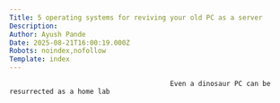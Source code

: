 ```yaml
---
Title: 5 operating systems for reviving your old PC as a server
Description: 
Author: Ayush Pande
Date: 2025-08-21T16:00:19.000Z
Robots: noindex,nofollow
Template: index
---
```


                                            Even a dinosaur PC can be resurrected as a home lab
                                        
